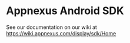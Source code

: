 Appnexus Android SDK 
==================

See our documentation on our wiki at 
https://wiki.appnexus.com/display/sdk/Home
